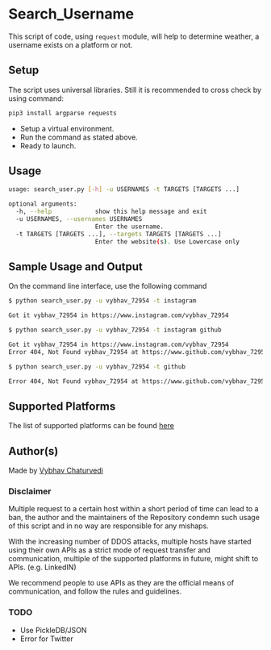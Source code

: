 # Search_Username

This script of code, using `request` module, will  help to determine weather, a username exists on a platform or not.

## Setup

The script uses universal libraries. Still it is recommended to cross check by using command:

```bash
pip3 install argparse requests
```

- Setup a virtual environment.
- Run the command as stated above.
- Ready to launch.

## Usage

```bash
usage: search_user.py [-h] -u USERNAMES -t TARGETS [TARGETS ...]

optional arguments:
  -h, --help            show this help message and exit
  -u USERNAMES, --usernames USERNAMES
                        Enter the username.
  -t TARGETS [TARGETS ...], --targets TARGETS [TARGETS ...]
                        Enter the website(s). Use Lowercase only
```

## Sample Usage and Output

On the command line interface, use the following command 

```bash
$ python search_user.py -u vybhav_72954 -t instagram

Got it vybhav_72954 in https://www.instagram.com/vybhav_72954

$ python search_user.py -u vybhav_72954 -t instagram github

Got it vybhav_72954 in https://www.instagram.com/vybhav_72954
Error 404, Not Found vybhav_72954 at https://www.github.com/vybhav_72954

$ python search_user.py -u vybhav_72954 -t github

Error 404, Not Found vybhav_72954 at https://www.github.com/vybhav_72954
```

## Supported Platforms

The list of supported platforms can be found [here](./platfrom.txt)

## Author(s)

Made by [Vybhav Chaturvedi](https://www.linkedin.com/in/vybhav-chaturvedi-0ba82614a/)

### Disclaimer

Multiple request to a certain host within a short period of time can lead to a ban,
the author and the maintainers of the Repository condemn such usage of this script and in no way are responsible
for any mishaps.

With the increasing number of DDOS attacks, multiple hosts have started using their own APIs as a strict mode of
request transfer and communication, multiple of the supported platforms in future, might shift to APIs. (e.g. LinkedIN)

We recommend people to use APIs as they are the official means of communication, and follow the rules and guidelines.

### TODO

- Use PickleDB/JSON
- Error for Twitter
